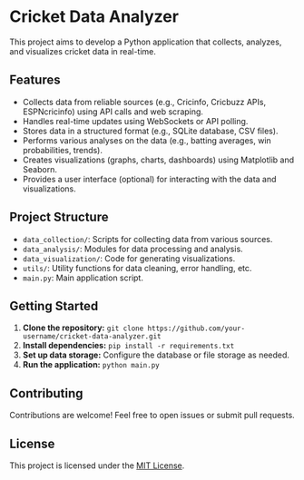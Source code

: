 # Cricket Data Analyzer

This project aims to develop a Python application that collects, analyzes, and visualizes cricket data in real-time.

## Features

* Collects data from reliable sources (e.g., Cricinfo, Cricbuzz APIs, ESPNcricinfo) using API calls and web scraping.
* Handles real-time updates using WebSockets or API polling.
* Stores data in a structured format (e.g., SQLite database, CSV files).
* Performs various analyses on the data (e.g., batting averages, win probabilities, trends).
* Creates visualizations (graphs, charts, dashboards) using Matplotlib and Seaborn.
* Provides a user interface (optional) for interacting with the data and visualizations.

## Project Structure

* `data_collection/`: Scripts for collecting data from various sources.
* `data_analysis/`:  Modules for data processing and analysis.
* `data_visualization/`:  Code for generating visualizations.
* `utils/`: Utility functions for data cleaning, error handling, etc.
* `main.py`: Main application script.

## Getting Started

1. **Clone the repository:** `git clone https://github.com/your-username/cricket-data-analyzer.git`
2. **Install dependencies:** `pip install -r requirements.txt`
3. **Set up data storage:** Configure the database or file storage as needed.
4. **Run the application:** `python main.py`

## Contributing

Contributions are welcome! Feel free to open issues or submit pull requests.

## License

This project is licensed under the [MIT License](LICENSE).
